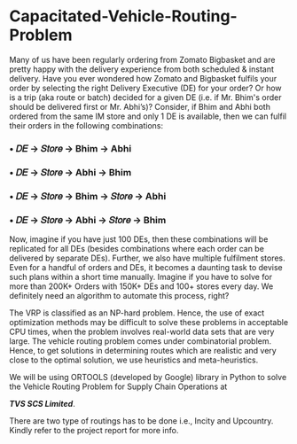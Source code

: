 # Capacitated-Vehicle-Routing-Problem

Many of us have been regularly ordering from Zomato Bigbasket and are pretty happy with the delivery experience from both scheduled & instant delivery. Have you ever wondered how Zomato and Bigbasket fulfils your order by selecting the right Delivery Executive (DE) for your order? Or how is a trip (aka route or batch) decided for a given DE (i.e. if Mr. Bhim's order should be delivered first or Mr. Abhi’s)?
Consider, if Bhim and Abhi both ordered from the same IM store and only 1 DE is available, then we can fulfil their orders in the following combinations:

### • 𝐷𝐸 → 𝑆𝑡𝑜𝑟𝑒 → Bhim → Abhi
### • 𝐷𝐸 → 𝑆𝑡𝑜𝑟𝑒 → Abhi → Bhim
### • 𝐷𝐸 → 𝑆𝑡𝑜𝑟𝑒 → Bhim → 𝑆𝑡𝑜𝑟𝑒 → Abhi
### • 𝐷𝐸 → 𝑆𝑡𝑜𝑟𝑒 → Abhi → 𝑆𝑡𝑜𝑟𝑒 → Bhim

Now, imagine if you have just 100 DEs, then these combinations will be replicated for all DEs (besides combinations where each order can be delivered by separate DEs). Further, we also have multiple fulfilment stores. Even for a handful of orders and DEs, it becomes a daunting task to devise such plans within a short time manually. Imagine if you have to solve for more than 200K+ Orders with 150K+ DEs and 100+ stores every day. We definitely need an algorithm to automate this process, right?

The VRP is classified as an NP-hard problem. Hence, the use of exact optimization methods may be difficult to solve these problems in acceptable CPU times, when the problem involves real-world data sets that are very large. The vehicle routing problem comes under combinatorial problem. Hence, to get solutions in determining routes which are realistic and very close to the optimal solution, we use heuristics and meta-heuristics.

We will be using ORTOOLS (developed by Google) library in Python to solve the Vehicle Routing Problem for Supply Chain Operations at 

***TVS SCS Limited***. 

There are two type of routings has to be done i.e., Incity and Upcountry. Kindly refer to the project report for more info.
